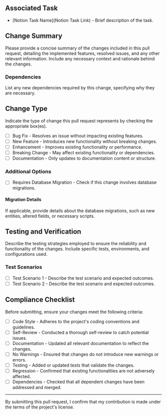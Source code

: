 ## Associated Task
- [Notion Task Name](Notion Task Link) - Brief description of the task.

## Change Summary
Please provide a concise summary of the changes included in this pull request, detailing the implemented features, resolved issues, and any other relevant information. Include any necessary context and rationale behind the changes.

### Dependencies
List any new dependencies required by this change, specifying why they are necessary.

## Change Type
Indicate the type of change this pull request represents by checking the appropriate box(es).

- [ ] Bug Fix - Resolves an issue without impacting existing features.
- [ ] New Feature - Introduces new functionality without breaking changes.
- [ ] Enhancement - Improves existing functionality or performance.
- [ ] Breaking Change - May affect existing functionality or dependencies.
- [ ] Documentation - Only updates to documentation content or structure.

### Additional Options
- [ ] Requires Database Migration - Check if this change involves database migrations.

#### Migration Details
If applicable, provide details about the database migrations, such as new entities, altered fields, or necessary scripts.

## Testing and Verification
Describe the testing strategies employed to ensure the reliability and functionality of the changes. Include specific tests, environments, and configurations used.

### Test Scenarios
- [ ] Test Scenario 1 - Describe the test scenario and expected outcomes.
- [ ] Test Scenario 2 - Describe the test scenario and expected outcomes.

## Compliance Checklist
Before submitting, ensure your changes meet the following criteria:

- [ ] Code Style - Adheres to the project's coding conventions and guidelines.
- [ ] Self-Review - Conducted a thorough self-review to catch potential issues.
- [ ] Documentation - Updated all relevant documentation to reflect the changes.
- [ ] No Warnings - Ensured that changes do not introduce new warnings or errors.
- [ ] Testing - Added or updated tests that validate the changes.
- [ ] Regression - Confirmed that existing functionalities are not adversely affected.
- [ ] Dependencies - Checked that all dependent changes have been addressed and merged.

---

By submitting this pull request, I confirm that my contribution is made under the terms of the project's license.